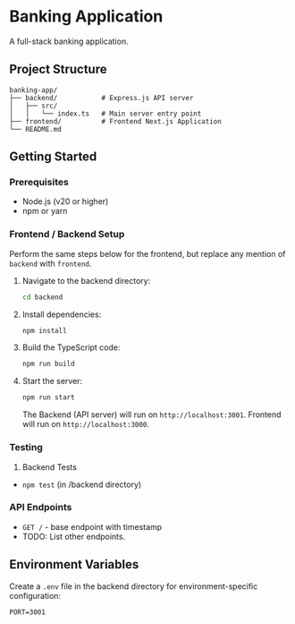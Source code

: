 # Banking Application

A full-stack banking application.

## Project Structure

```
banking-app/
├── backend/           # Express.js API server
│   ├── src/
│   │   └── index.ts   # Main server entry point
├── frontend/          # Frontend Next.js Application
└── README.md
```

## Getting Started

### Prerequisites

- Node.js (v20 or higher)
- npm or yarn

### Frontend / Backend Setup

Perform the same steps below for the frontend, but replace any mention of `backend` with `frontend`.

1. Navigate to the backend directory:

   ```bash
   cd backend
   ```

2. Install dependencies:

   ```bash
   npm install
   ```

3. Build the TypeScript code:

   ```bash
   npm run build
   ```

4. Start the server:

   ```bash
   npm run start
   ```

   The Backend (API server) will run on `http://localhost:3001`. Frontend will run on `http://localhost:3000`.

### Testing

1. Backend Tests

- `npm test` (in /backend directory)

### API Endpoints

- `GET /` - base endpoint with timestamp
- TODO: List other endpoints.

## Environment Variables

Create a `.env` file in the backend directory for environment-specific configuration:

```
PORT=3001
```
